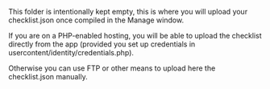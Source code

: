 This folder is intentionally kept empty, this is where you will upload your checklist.json once compiled in the Manage window.

If you are on a PHP-enabled hosting, you will be able to upload the checklist directly from the app (provided you set up credentials in usercontent/identity/credentials.php).

Otherwise you can use FTP or other means to upload here the checklist.json manually.
